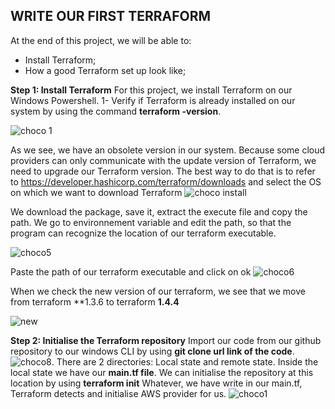 ## WRITE OUR FIRST TERRAFORM
At the end of this project, we will be able to:
- Install Terraform;
- How a good Terraform set up look like;



**Step 1: Install Terraform**
For this project, we install Terraform on our Windows Powershell. 
1- Verify if Terraform is already installed on our system by using the command **terraform -version**.

![choco 1](https://user-images.githubusercontent.com/102819001/231525907-8b169cf0-675b-45cd-8643-3f20c58cc219.png)

As we see, we have an obsolete version in our system. Because some cloud providers can only communicate with the update version of Terraform, we need to upgrade our Terraform version. The best way to do that is to refer to https://developer.hashicorp.com/terraform/downloads and select the OS on which we want to download Terraform
![choco install](https://user-images.githubusercontent.com/102819001/231536816-45d33217-217c-4be7-98d6-860300440ffb.png)

We download the package, save it, extract the execute file and copy the path. We go to environnement variable and edit the path, so that the program can recognize the location of our terraform executable.

![choco5](https://user-images.githubusercontent.com/102819001/231538250-795bb61f-3281-4e6d-a439-256927581996.png)

Paste the path of our terraform executable and click on ok
![choco6](https://user-images.githubusercontent.com/102819001/231538631-0362c2a1-df97-42f0-9829-3bd5fa4d43ff.png)

When we check the new version of our terraform, we see that we move from terraform **1.3.6  to terraform **1.4.4**

![new](https://user-images.githubusercontent.com/102819001/231539467-8b9e41c3-588e-4eb3-bffb-f5826d522c5a.png)

**Step 2: Initialise the Terraform repository**
Import our code from our github repository to our windows CLI by using **git clone url link of the code**. 
![choco8](https://user-images.githubusercontent.com/102819001/231591928-81cb9df0-a318-4116-adf0-e2c7ff3dba34.png). There are 2 directories: Local state and remote state. Inside the local state we have our **main.tf file**.  We can initialise the repository at this location by using **terraform init** 
Whatever, we have write in our main.tf, Terraform detects and initialise AWS provider for us.
![choco1](https://user-images.githubusercontent.com/102819001/231593880-e8bd7f15-1e57-44ef-8f44-fdfd7d492bd2.png)
